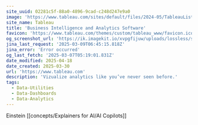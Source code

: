 ```yaml
---
site_uuid: 02281c5f-88a0-4896-9cad-c248d247e9a0
image: 'https://www.tableau.com/sites/default/files/2024-05/TableauListImage_1024x512.png'
site_name: Tableau
title: 'Business Intelligence and Analytics Software'
favicon: 'https://www.tableau.com/themes/custom/tableau_www/favicon.ico'
og_screenshot_url: 'https://ik.imagekit.io/xvpgfijuw/uploads/lossless/screenshots/20250527_Tableau_og_screenshot.jpeg'
jina_last_request: '2025-03-09T06:45:15.818Z'
jina_error: 'Error occurred'
og_last_fetch: '2025-03-07T05:19:01.831Z'
date_modified: 2025-04-18
date_created: 2025-03-30
url: 'https://www.tableau.com'
description: 'Vizualize analytics like you’ve never seen before.'
tags:
  - Data-Utilities
  - Data-Dashboards
  - Data-Analytics
---
```


Einstein [[concepts/Explainers for AI/AI Copilots]]

